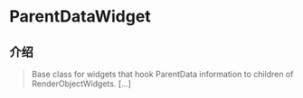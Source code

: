 # ParentDataWidget

## 介绍

> Base class for widgets that hook ParentData information to children of RenderObjectWidgets. [...]
